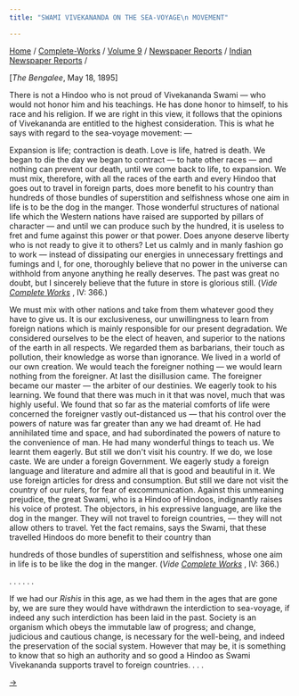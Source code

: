 ```yaml
---
title: "SWAMI VIVEKANANDA ON THE SEA-VOYAGE\n MOVEMENT"

---
```



[Home](../../../../index.htm) /
[Complete-Works](../../../complete_works.htm) / [Volume
9](../../volume_9_contents.htm) / [Newspaper
Reports](../newspaper_reports_contents.htm) / [Indian Newspaper
Reports](indian_newspaper_contents.htm) /



\[*The Bengalee*, May 18, 1895\]

There is not a Hindoo who is not proud of Vivekananda Swami — who would
not honor him and his teachings. He has done honor to himself, to his
race and his religion. If we are right in this view, it follows that the
opinions of Vivekananda are entitled to the highest consideration. This
is what he says with regard to the sea-voyage movement: —

Expansion is life; contraction is death. Love is life, hatred is death.
We began to die the day we began to contract — to hate other races — and
nothing can prevent our death, until we come back to life, to expansion.
We must mix, therefore, with all the races of the earth and every Hindoo
that goes out to travel in foreign parts, does more benefit to his
country than hundreds of those bundles of superstition and selfishness
whose one aim in life is to be the dog in the manger. Those wonderful
structures of national life which the Western nations have raised are
supported by pillars of character — and until we can produce such by the
hundred, it is useless to fret and fume against this power or that
power. Does anyone deserve liberty who is not ready to give it to
others? Let us calmly and in manly fashion go to work — instead of
dissipating our energies in unnecessary frettings and fumings and I, for
one, thoroughly believe that no power in the universe can withhold from
anyone anything he really deserves. The past was great no doubt, but I
sincerely believe that the future in store is glorious still. (*Vide
[Complete
Works](../../../volume_4/writings_prose/reply_to_the_calcutta_address.htm#v9_indnews)*
, IV: 366.)

We must mix with other nations and take from them whatever good they
have to give us. It is our exclusiveness, our unwillingness to learn
from foreign nations which is mainly responsible for our present
degradation. We considered ourselves to be the elect of heaven, and
superior to the nations of the earth in all respects. We regarded them
as barbarians, their touch as pollution, their knowledge as worse than
ignorance. We lived in a world of our own creation. We would teach the
foreigner nothing — we would learn nothing from the foreigner. At last
the disillusion came. The foreigner became our master — the arbiter of
our destinies. We eagerly took to his learning. We found that there was
much in it that was novel, much that was highly useful. We found that so
far as the material comforts of life were concerned the foreigner vastly
out-distanced us — that his control over the powers of nature was far
greater than any we had dreamt of. He had annihilated time and space,
and had subordinated the powers of nature to the convenience of man. He
had many wonderful things to teach us. We learnt them eagerly. But still
we don't visit his country. If we do, we lose caste. We are under a
foreign Government. We eagerly study a foreign language and literature
and admire all that is good and beautiful in it. We use foreign articles
for dress and consumption. But still we dare not visit the country of
our rulers, for fear of excommunication. Against this unmeaning
prejudice, the great Swami, who is a Hindoo of Hindoos, indignantly
raises his voice of protest. The objectors, in his expressive language,
are like the dog in the manger. They will not travel to foreign
countries, — they will not allow others to travel. Yet the fact remains,
says the Swami, that these travelled Hindoos do more benefit to their
country than

hundreds of those bundles of superstition and selfishness, whose one aim
in life is to be like the dog in the manger. (*Vide [Complete
Works](../../../volume_4/writings_prose/reply_to_the_calcutta_address.htm#v9_indnews)*
, IV: 366.)

. . . . . .

If we had our *Rishis* in this age, as we had them in the ages that are
gone by, we are sure they would have withdrawn the interdiction to
sea-voyage, if indeed any such interdiction has been laid in the past.
Society is an organism which obeys the immutable law of progress; and
change, judicious and cautious change, is necessary for the well-being,
and indeed the preservation of the social system. However that may be,
it is something to know that so high an authority and so good a Hindoo
as Swami Vivekananda supports travel to foreign countries. . . .

[→](07_the_indian_mirror_jun_29_1895.htm)


